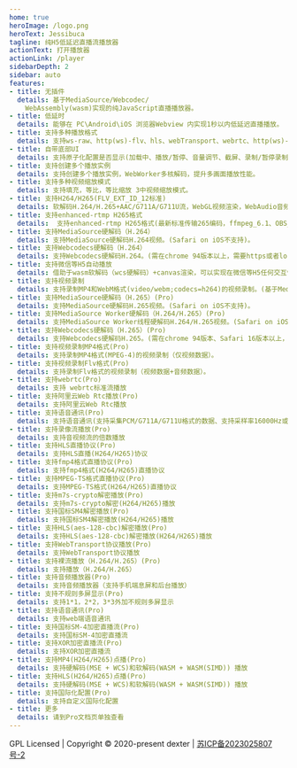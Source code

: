 ```yaml
---
home: true
heroImage: /logo.png
heroText: Jessibuca
tagline: 纯H5低延迟直播流播放器
actionText: 打开播放器
actionLink: /player
sidebarDepth: 2
sidebar: auto
features:
- title: 无插件
  details: 基于MediaSource/Webcodec/
    WebAssembly(wasm)实现的纯JavaScript直播播放器。
- title: 低延时
  details: 能够在 PC\Android\iOS 浏览器Webview 内实现1秒以内低延迟直播播放。
- title: 支持多种播放格式
  details: 支持ws-raw、http(ws)-flv、hls、webTransport、webrtc、http(ws)-fmp4、http(ws)-h264、http(ws)-h265多种播放格式。
- title: 自带底部UI
  details: 支持原子化配置是否显示(加载中、播放/暂停、音量调节、截屏、录制/暂停录制、全屏/取消全屏、流量显示)。
- title: 支持创建多个播放实例
  details: 支持创建多个播放实例，WebWorker多核解码，提升多画面播放性能。
- title: 支持多种视频缩放模式
  details: 支持填充，等比，等比缩放 3中视频缩放模式。
- title: 支持H264/H265(FLV_EXT_ID_12标准)
  details: 软解码H.264/H.265+AAC/G711A/G711U流，WebGL视频渲染，WebAudio音频播放。
- title: 支持enhanced-rtmp H265格式
  details:  支持enhanced-rtmp H265格式(最新标准传输265编码，ffmpeg_6.1、OBS_29.1的传输标准,完美配合M7S服务器)
- title: 支持MediaSource硬解码（H.264）
  details: 支持MediaSource硬解码H.264视频。(Safari on iOS不支持)。
- title: 支持Webcodecs硬解码（H.264）
  details: 支持Webcodecs硬解码H.264。(需在chrome 94版本以上，需要https或者localhost环境),支持在WebWorker中硬解码。
- title: 支持微信等H5自动播放
  details: 借助于wasm软解码（wcs硬解码）+canvas渲染，可以实现在微信等H5任何交互情况下自动播放。
- title: 支持视频录制
  details: 支持录制MP4和WebM格式(video/webm;codecs=h264)的视频录制。(基于MediaRecorder),(MP4格式支持在IOS VLC播放器显示时长播放，Android VLC播放器无法显示时长播放，PC VLC播放器可以播放)。
- title: 支持MediaSource硬解码（H.265）(Pro)
  details: 支持MediaSource硬解码H.265视频。(Safari on iOS不支持)。
- title: 支持MediaSource Worker硬解码（H.264/H.265）(Pro)
  details: 支持MediaSource Worker线程硬解码H.264/H.265视频。(Safari on iOS不支持)。
- title: 支持Webcodecs硬解码（H.265）(Pro)
  details: 支持Webcodecs硬解码H.265。(需在chrome 94版本、Safari 16版本以上，需要https或者localhost环境)。
- title: 支持视频录制MP4格式(Pro)
  details: 支持录制MP4格式(MPEG-4)的视频录制（仅视频数据）。
- title: 支持视频录制Flv格式(Pro)
  details: 支持录制Flv格式的视频录制（视频数据+音频数据）。
- title: 支持webrtc(Pro)
  details: 支持 webrtc标准流播放
- title: 支持阿里云Web Rtc播放(Pro)
  details: 支持阿里云Web Rtc播放
- title: 支持语音通讯(Pro)
  details: 支持语音通讯(支持采集PCM/G711A/G711U格式的数据、支持采样率16000Hz或8000Hz，采样精度32bits或者16bits，支持单通道或双通道)
- title: 支持录像流播放(Pro)
  details: 支持音视频流的倍数播放
- title: 支持HLS直播协议(Pro)
  details: 支持HLS直播(H264/H265)协议
- title: 支持fmp4格式直播协议(Pro)
  details: 支持fmp4格式(H264/H265)直播协议
- title: 支持MPEG-TS格式直播协议(Pro)
  details: 支持MPEG-TS格式(H264/H265)直播协议
- title: 支持m7s-crypto解密播放(Pro)
  details: 支持m7s-crypto解密(H264/H265)播放
- title: 支持国标SM4解密播放(Pro)
  details: 支持国标SM4解密播放(H264/H265)播放
- title: 支持HLS(aes-128-cbc)解密播放(Pro)
  details: 支持HLS(aes-128-cbc)解密播放(H264/H265)播放
- title: 支持WebTransport协议播放(Pro)
  details: 支持WebTransport协议播放
- title: 支持裸流播放（H.264/H.265）(Pro)
  details: 支持播放（H.264/H.265）
- title: 支持音频播放器(Pro)
  details: 支持音频播放器（支持手机端息屏和后台播放）
- title: 支持不规则多屏显示(Pro)
  details: 支持1*1，2*2，3*3外加不规则多屏显示
- title: 支持语音通讯(Pro)
  details: 支持web端语音通讯
- title: 支持国标SM-4加密直播流(Pro)
  details: 支持国标SM-4加密直播流
- title: 支持XOR加密直播流(Pro)
  details: 支持XOR加密直播流
- title: 支持MP4(H264/H265)点播(Pro)
  details: 支持硬解码(MSE + WCS)和软解码(WASM + WASM(SIMD)) 播放
- title: 支持HLS(H264/H265)点播(Pro)
  details: 支持硬解码(MSE + WCS)和软解码(WASM + WASM(SIMD)) 播放
- title: 支持国际化配置(Pro)
  details: 支持自定义国际化配置
- title: 更多
  details: 请到Pro文档页单独查看
---
```



GPL Licensed | Copyright © 2020-present dexter | [苏ICP备2023025807号-2](https://beian.miit.gov.cn/)

